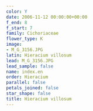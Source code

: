 ```yaml
---
color: Y
date: 2006-11-12 00:00:00+00:00
f_end: 8
f_start: 7
family: Cichoriaceae
flower_type: K
image:
- M_G_3156.JPG
latin: Hieracium villosum
lead: M_G_3156.JPG
lead_sample: false
name: index.en
order: Hieracium
parallel: false
petals_joined: false
star_shape: false
title: Hieracium villosum
---
```

